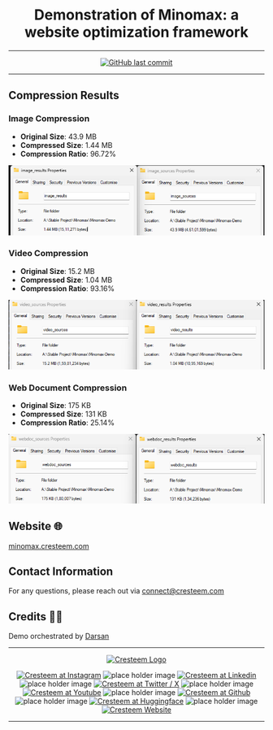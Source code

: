 <div align="center">

# Demonstration of Minomax: a website optimization framework

---

<p>

<span>
  <a href="https://github.com/cresteem/Minomax-Demo/commits/main">
    <img src="https://img.shields.io/github/last-commit/cresteem/Minomax-Demo?display_timestamp=committer&style=for-the-badge&label=Updated%20On" alt="GitHub last commit"/>
  </a>
</span>

</p>

---

</div>

## Compression Results

### Image Compression

- **Original Size**: 43.9 MB
- **Compressed Size**: 1.44 MB
- **Compression Ratio**: 96.72%

![Image Compression](https://github.com/cresteem/Minomax-Demo/blob/main/reports/image_compression.png?raw=true)

### Video Compression

- **Original Size**: 15.2 MB
- **Compressed Size**: 1.04 MB
- **Compression Ratio**: 93.16%

![Video Compression](https://github.com/cresteem/Minomax-Demo/blob/main/reports/video_compression.png?raw=true)

### Web Document Compression

- **Original Size**: 175 KB
- **Compressed Size**: 131 KB
- **Compression Ratio**: 25.14%

![Web Document Compression](https://github.com/cresteem/Minomax-Demo/blob/main/reports/webdoc_compression.png?raw=true)

## Website 🌐

<a id="url" href="https://minomax.cresteem.com/">minomax.cresteem.com</a>

## Contact Information

For any questions, please reach out via connect@cresteem.com

## Credits 🙏🏻

Demo orchestrated by [Darsan](https://darsan.in/)

---

<p align="center">
  <a href="https://cresteem.com/">
    <img src="https://raw.githubusercontent.com/darsan-in/.github/main/brand/branding-gh.png" alt="Cresteem Logo">
  </a>
</p>

<p align="center">

<span>
<a href="https://www.instagram.com/cresteem/"><img width='45px' height='45px' src="https://raw.githubusercontent.com/darsan-in/.github/main/brand/footer-icons/insta.png" alt="Cresteem at Instagram"></a>
</span>

<span>
  <img width='20px' height='20px' src="https://raw.githubusercontent.com/darsan-in/.github/main/brand/footer-icons/gap.png" alt="place holder image">
</span>

<span>
<a href="https://www.linkedin.com/company/cresteem/"><img width='45px' height='45px' src="https://raw.githubusercontent.com/darsan-in/.github/main/brand/footer-icons/linkedin.png" alt="Cresteem at Linkedin"></a>
</span>

<span>
  <img width='20px' height='20px' src="https://raw.githubusercontent.com/darsan-in/.github/main/brand/footer-icons/gap.png" alt="place holder image">
</span>

<span>
<a href="https://x.com/cresteem"><img width='45px' height='45px' src="https://raw.githubusercontent.com/darsan-in/.github/main/brand/footer-icons/x.png" alt="Cresteem at Twitter / X"></a>
</span>

<span>
  <img width='20px' height='20px' src="https://raw.githubusercontent.com/darsan-in/.github/main/brand/footer-icons/gap.png" alt="place holder image">
</span>

<span>
<a href="https://www.youtube.com/@Cresteem"><img width='45px' height='45px' src="https://raw.githubusercontent.com/darsan-in/.github/main/brand/footer-icons/youtube.png" alt="Cresteem at Youtube"></a>
</span>

<span>
  <img width='20px' height='20px' src="https://raw.githubusercontent.com/darsan-in/.github/main/brand/footer-icons/gap.png" alt="place holder image">
</span>

<span>
<a href="https://github.com/cresteem"><img width='45px' height='45px' src="https://raw.githubusercontent.com/darsan-in/.github/main/brand/footer-icons/github.png" alt="Cresteem at Github"></a>
</span>

<span>
  <img width='20px' height='20px' src="https://raw.githubusercontent.com/darsan-in/.github/main/brand/footer-icons/gap.png" alt="place holder image">
</span>

<span>
<a href="https://huggingface.co/cresteem"><img width='45px' height='45px' src="https://raw.githubusercontent.com/darsan-in/.github/main/brand/footer-icons/hf.png" alt="Cresteem at Huggingface"></a>
</span>

<span>
  <img width='20px' height='20px' src="https://raw.githubusercontent.com/darsan-in/.github/main/brand/footer-icons/gap.png" alt="place holder image">
</span>

<span>
<a href="https://cresteem.com/"><img width='45px' height='45px' src="https://raw.githubusercontent.com/darsan-in/.github/main/brand/footer-icons/website.png" alt="Cresteem Website"></a>
</span>

</p>

---
